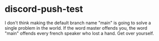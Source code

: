 # discord-push-test

I don't think making the default branch name "main" is going to solve a single problem in the world. 
If the word master offends you, the word "main" offends every french speaker who lost a hand. 
Get over yourself.
